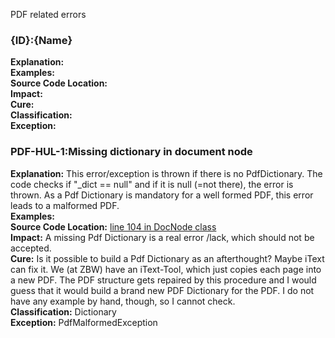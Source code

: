 PDF related errors

### {ID}:{Name}
**Explanation:**  
**Examples:**  
**Source Code Location:**  
**Impact:**  
**Cure:**  
**Classification:**  
**Exception:**

### PDF-HUL-1:Missing dictionary in document node
**Explanation:** This error/exception is thrown if there is no PdfDictionary. The code checks if "_dict == null" and if it is null (=not there), the error is thrown. As a Pdf Dictionary is mandatory for a well formed PDF, this error leads to a malformed PDF.  
**Examples:**   
**Source Code Location:** [line 104 in DocNode class](https://github.com/openpreserve/jhove/blob/integration/jhove-modules/src/main/java/edu/harvard/hul/ois/jhove/module/pdf/DocNode.java#L104)  
**Impact:** A missing Pdf Dictionary is a real error /lack, which should not be accepted.  
**Cure:** Is it possible to build a Pdf Dictionary as an afterthought? Maybe iText can fix it. We (at ZBW) have an iText-Tool, which just copies each page into a new PDF. The PDF structure gets repaired by this procedure and I would guess that it would build a brand new PDF Dictionary for the PDF. I do not have any example by hand, though, so I cannot check.  
**Classification:** Dictionary  
**Exception:** PdfMalformedException  